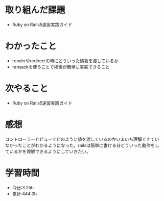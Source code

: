 # 取り組んだ課題
- Ruby on Rails5速習実践ガイド
# わかったこと
- renderやredirectの時にどういった情報を渡しているか
- ransackを使うことで検索が簡単に実装できること
# 次やること
- Ruby on Rails5速習実践ガイド
# 感想
コントローラーとビューでどのように値を渡しているのかいまいち理解できていなかったことがわかるようになった。railsは簡単に書ける分どういった動作をしているかを理解できるようにしていきたい。
# 学習時間
- 今日:3.25h
- 累計:444.0h